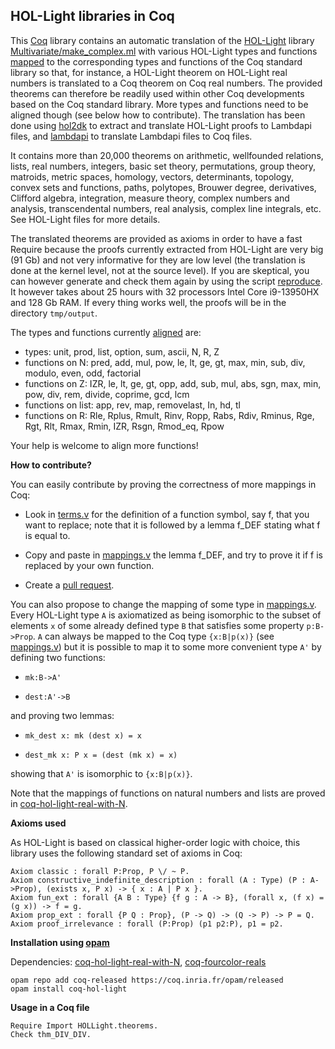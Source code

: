 HOL-Light libraries in Coq
--------------------------

This [Coq](https://coq.inria.fr/) library contains an automatic translation of the [HOL-Light](https://github.com/jrh13/hol-light) library [Multivariate/make_complex.ml](https://github.com/jrh13/hol-light/blob/master/Multivariate/make_complex.ml) with various HOL-Light types and functions [mapped](https://github.com/Deducteam/coq-hol-light/blob/main/mappings.lp) to the corresponding types and functions of the Coq standard library so that, for instance, a HOL-Light theorem on HOL-Light real numbers is translated to a Coq theorem on Coq real numbers. The provided theorems can therefore be readily used within other Coq developments based on the Coq standard library. More types and functions need to be aligned though (see below how to contribute). The translation has been done using [hol2dk](https://github.com/Deducteam/hol2dk) to extract and translate HOL-Light proofs to Lambdapi files, and [lambdapi](https://github.com/Deducteam/lambdapi) to translate Lambdapi files to Coq files.

It contains more than 20,000 theorems on arithmetic, wellfounded relations,
lists, real numbers, integers, basic set theory, permutations, group
theory, matroids, metric spaces, homology, vectors, determinants,
topology, convex sets and functions, paths, polytopes, Brouwer degree,
derivatives, Clifford algebra, integration, measure theory, complex
numbers and analysis, transcendental numbers, real analysis, complex
line integrals, etc. See HOL-Light files for more details.

The translated theorems are provided as axioms in order to have a fast Require because the proofs currently extracted from HOL-Light are very big (91 Gb) and not very informative for they are low level (the translation is done at the kernel level, not at the source level). If you are skeptical, you can however generate and check them again by using the script [reproduce](https://github.com/Deducteam/hol2dk/blob/main/reproduce). It however takes about 25 hours with 32 processors Intel Core i9-13950HX and 128 Gb RAM. If every thing works well, the proofs will be in the directory `tmp/output`.

The types and functions currently [aligned](https://github.com/Deducteam/coq-hol-light/blob/main/mappings.lp) are:
- types: unit, prod, list, option, sum, ascii, N, R, Z
- functions on N: pred, add, mul, pow, le, lt, ge, gt, max, min, sub, div, modulo, even, odd, factorial
- functions on Z: IZR, le, lt, ge, gt, opp, add, sub, mul, abs, sgn, max, min, pow, div, rem, divide, coprime, gcd, lcm
- functions on list: app, rev, map, removelast, In, hd, tl
- functions on R: Rle, Rplus, Rmult, Rinv, Ropp, Rabs, Rdiv, Rminus, Rge, Rgt, Rlt, Rmax, Rmin, IZR, Rsgn, Rmod_eq, Rpow

Your help is welcome to align more functions!

**How to contribute?**

You can easily contribute by proving the correctness of more mappings in Coq:

- Look in [terms.v](https://github.com/Deducteam/coq-hol-light/blob/main/terms.v) for the definition of a function symbol, say f, that you want to replace; note that it is followed by a lemma f_DEF stating what f is equal to.

- Copy and paste in [mappings.v](https://github.com/Deducteam/coq-hol-light/blob/main/mappings.v) the lemma f_DEF, and try to prove it if f is replaced by your own function.

- Create a [pull request](https://github.com/Deducteam/coq-hol-light/pulls).

You can also propose to change the mapping of some type in [mappings.v](https://github.com/Deducteam/coq-hol-light/blob/main/mappings.v). Every HOL-Light type `A` is axiomatized as being isomorphic to the subset of elements `x` of some already defined type `B` that satisfies some property `p:B->Prop`. `A` can always be mapped to the Coq type `{x:B|p(x)}` (see [mappings.v](https://github.com/Deducteam/coq-hol-light-real-with-nat/blob/main/mappings.v)) but it is possible to map it to some more convenient type `A'` by defining two functions:

- `mk:B->A'`

- `dest:A'->B`

and proving two lemmas:

- `mk_dest x: mk (dest x) = x`

- `dest_mk x: P x = (dest (mk x) = x)`

showing that `A'` is isomorphic to `{x:B|p(x)}`.

Note that the mappings of functions on natural numbers and lists are proved in [coq-hol-light-real-with-N](https://github.com/Deducteam/coq-hol-light-real-with-N/).

**Axioms used**

As HOL-Light is based on classical higher-order logic with choice, this library uses the following standard set of axioms in Coq:

```
Axiom classic : forall P:Prop, P \/ ~ P.
Axiom constructive_indefinite_description : forall (A : Type) (P : A->Prop), (exists x, P x) -> { x : A | P x }.
Axiom fun_ext : forall {A B : Type} {f g : A -> B}, (forall x, (f x) = (g x)) -> f = g.
Axiom prop_ext : forall {P Q : Prop}, (P -> Q) -> (Q -> P) -> P = Q.
Axiom proof_irrelevance : forall (P:Prop) (p1 p2:P), p1 = p2.
```

**Installation using [opam](https://opam.ocaml.org/)**

Dependencies: [coq-hol-light-real-with-N](https://github.com/Deducteam/coq-hol-light-real-with-N/), [coq-fourcolor-reals](https://github.com/coq-community/fourcolor)

```
opam repo add coq-released https://coq.inria.fr/opam/released
opam install coq-hol-light
```

**Usage in a Coq file**

```
Require Import HOLLight.theorems.
Check thm_DIV_DIV.
```
